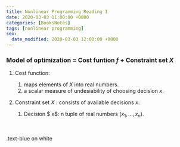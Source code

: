 ```yaml
---
title: Nonlinear Programming Reading I
date: 2020-03-03 11:00:00 +0800
categories: [BooksNotes]
tags: [nonlinear programming]
seo:
  date_modified: 2020-03-03 12:00:00 +0800
---
```



### Model of optimization = Cost funtion $f$ + Constraint set $X$

1. Cost function:

   1.  maps elements of $X$ into real numbers.
   2. a scalar measure of undesiability of choosing decision $x$.

2. Constraint set $X$ : consists of available decisions $x$.

   1. Decision $ x$: n tuple of real numbers $(x_1,\ldots,x_n)$.

   ​
<div class="text-blue mb-2">
  .text-blue on white
</div>
